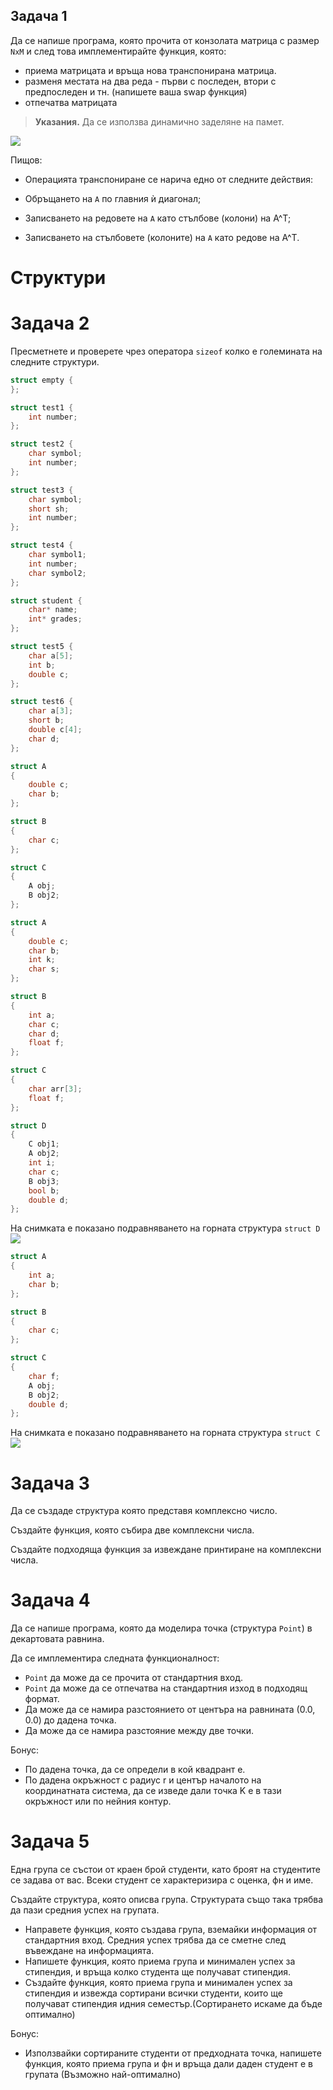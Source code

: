 
## Задача 1
Да се напише програма, която прочита от конзолата матрица с размер `NxM` и след това имплементирайте функция, която:
 - приема матрицата и връща нова транспонирана матрица.
 - разменя местата на два реда - първи с последен, втори с предпоследен и тн. (напишете ваша swap функция)
 - отпечатва матрицата
   
> __Указания.__
> Да се използва динамично заделяне на памет. <br />

![](img/transpose.png)


Пищов: <br />

* Операцията транспониране се нарича едно от следните действия:

* Обръщането на `A` по главния ѝ диагонал;
* Записването на редовете на `A` като стълбове (колони) на A^T;
* Записването на стълбовете (колоните) на `A` като редове на A^T.

# Структури
# Задача 2
Пресметнете и проверете чрез оператора `sizeof` колко е големината на следните структури.
```c++
struct empty {
};

struct test1 {
	int number;
};

struct test2 {
	char symbol;
	int number;
};

struct test3 {
	char symbol;
	short sh;
	int number;
};

struct test4 {
	char symbol1;
	int number;
	char symbol2;
};

struct student {
	char* name;
	int* grades;
};

struct test5 {
	char a[5];
	int b;
	double c;
};

struct test6 {
	char a[3];
	short b;
	double c[4];
	char d;
};
```
```c++
struct A
{
	double c;
	char b; 
};

struct B
{
	char c;
};

struct C
{
	A obj;
	B obj2;
};
```
```c++
struct A
{
	double c;
	char b;
	int k;
	char s;
};

struct B
{
	int a;
	char c;
	char d;
	float f;
};

struct C
{
	char arr[3];
	float f;
};

struct D
{
	C obj1;
	A obj2;
	int i;
	char c;
	B obj3;
	bool b;
	double d;
};
```
На снимката е показано подравняването на горната структура `struct D`
![](img/structD.jpg)


```c++
struct A
{
	int a;
	char b;
};

struct B
{
	char c;
};

struct C
{
	char f;
	A obj;
	B obj2;
	double d;
};
```
На снимката е показано подравняването на горната структура `struct C`
![](img/structC.jpg)


# Задача 3
Да се създаде структура която представя комплексно число.

Създайте функция, която събира две комплексни числа.

Създайте подходяща функция за извеждане принтиране на комплексни числа.

# Задача 4
Да се напише програма, която да моделира точка (структура `Point`) в декартовата равнина.

Да се имплементира следната функционалност:

* `Point` да може да се прочита от стандартния вход.
* `Point` да може да се отпечатва на стандартния изход в подходящ формат.
* Да може да се намира разстоянието от центъра на равнината (0.0, 0.0) до дадена точка.
* Да може да се намира разстояние между две точки.

Бонус:
* По дадена точка, да се определи в кой квадрант е.
* По дадена окръжност с радиус r и център началото на координатната система, да се изведе дали точка K е в тази окръжност или по нейния контур.

# Задача 5
Една група се състои от краен брой студенти, като броят на студентите се задава от вас. Всеки студент се характеризира с оценка, фн и име.

Създайте структура, която описва група. Структурата също така трябва да пази средния успех на групата.

* Направете функция, която създава група, вземайки информация от стандартния вход. Средния успех трябва да се сметне след въвеждане на информацията.
* Напишете функция, която приема група и минимален успех за стипендия, и връща колко студента ще получават стипендия.
* Създайте функция, която приема група и минимален успех за стипендия и извежда сортирани всички студенти, които ще получават стипендия идния семестър.(Сортирането искаме да бъде оптимално)

Бонус:
* Използвайки сортираните студенти от предходната точка, напишете функция, която приема група и фн и връща дали даден студент е в групата (Възможно най-оптимално)